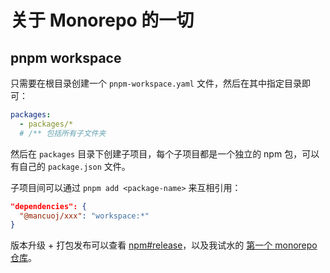 # 关于 Monorepo 的一切

## pnpm workspace

只需要在根目录创建一个 `pnpm-workspace.yaml` 文件，然后在其中指定目录即可：

```yaml
packages:
  - packages/*
  # /** 包括所有子文件夹
```

然后在 `packages` 目录下创建子项目，每个子项目都是一个独立的 npm 包，可以有自己的 `package.json` 文件。

子项目间可以通过 `pnpm add <package-name>` 来互相引用：

```json
"dependencies": {
  "@mancuoj/xxx": "workspace:*"
}
```

版本升级 + 打包发布可以查看 [npm#release](./npm.md#release)，以及我试水的 [第一个 monorepo 仓库](https://github.com/mancuoj/first-monorepo)。
